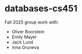 # databases-cs451

Fall 2025 group work with:

- Oliver Boorstein
- Emily Mayer
- Jack Lund
- Inna Gruneva
